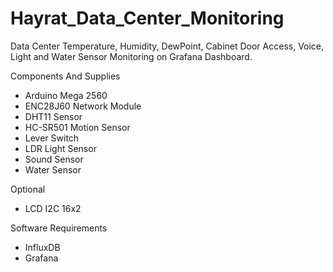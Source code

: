 # Hayrat_Data_Center_Monitoring
Data Center Temperature, Humidity, DewPoint, Cabinet Door Access, Voice, Light and Water Sensor Monitoring on Grafana Dashboard.

Components And Supplies
- Arduino Mega 2560
- ENC28J60 Network Module
- DHT11 Sensor
- HC-SR501 Motion Sensor
- Lever Switch
- LDR Light Sensor
- Sound Sensor
- Water Sensor

Optional
- LCD I2C 16x2

Software Requirements
- InfluxDB
- Grafana
